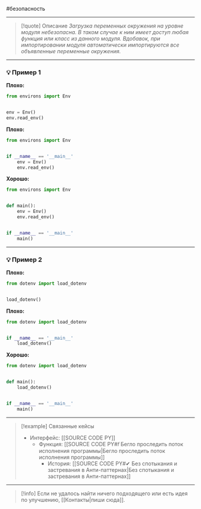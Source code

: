 #безопасность 
***

> [!quote] Описание
>_Загрузка переменных окружения на уровне модуля небезопасна. В таком случае к ним имеет доступ любая функция или класс из данного модуля. Вдобавок, при импортировании модуля автоматически импортируются все объявленные переменные окружения._

***
### 💡 Пример 1


**Плохо:**
```python
from environs import Env


env = Env()
env.read_env()
```

**Плохо:**
```python
from environs import Env


if __name__ == '__main__'
	env = Env()
	env.read_env()
```

**Хорошо:**
```python
from environs import Env


def main():
	env = Env()
	env.read_env()


if __name__ == '__main__'
	main()
```

***
### 💡 Пример 2


**Плохо:**
```python
from dotenv import load_dotenv


load_dotenv()
```

**Плохо:**
```python
from dotenv import load_dotenv


if __name__ == '__main__'
	load_dotenv()
```

**Хорошо:**
```python
from dotenv import load_dotenv


def main():
	load_dotenv()


if __name__ == '__main__'
	main()
```

***

> [!example] Связанные кейсы
>- Интерфейс: [[SOURCE CODE PY]]
>	- Функция: [[SOURCE CODE PY#𝑓 Бегло проследить поток исполнения программы|Бегло проследить поток исполнения программы]]
>		- История: [[SOURCE CODE PY#✔ Без спотыкания и застревания в Анти-паттернах|Без спотыкания и застревания в Анти-паттернах]]

***

> [!info]
> Если не удалось найти ничего подходящего или есть идея по улучшению, [[Контакты|пиши сюда]].
